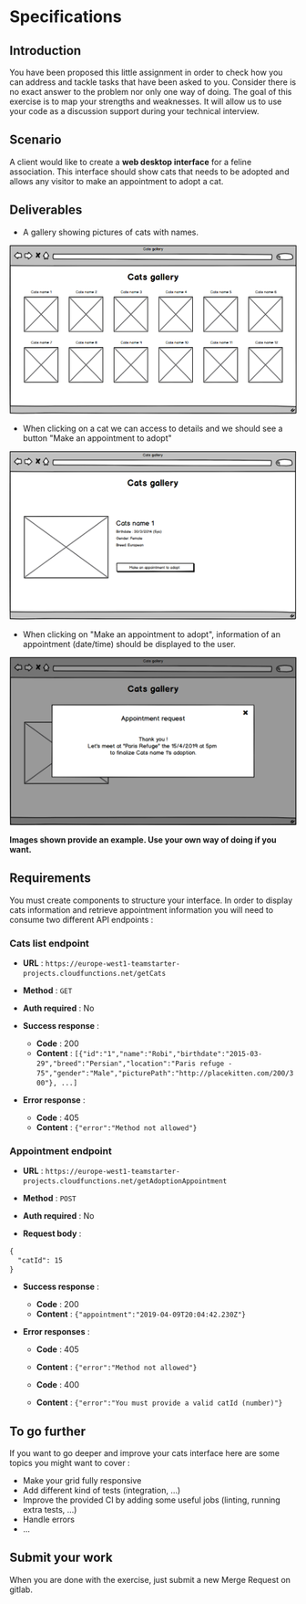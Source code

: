 # Specifications

## Introduction

You have been proposed this little assignment in order to check how you can address and tackle tasks that have been asked to you. Consider there is no exact answer to the problem nor only one way of doing. The goal of this exercise is to map your strengths and weaknesses. It will allow us to use your code as a discussion support during your technical interview.

## Scenario

A client would like to create a **web desktop interface** for a feline association. This interface should show cats that needs to be adopted and allows any visitor to make an appointment to adopt a cat.

## Deliverables

- A gallery showing pictures of cats with names.

![Step 1](./step1.png "Cats gallery")

- When clicking on a cat we can access to details and we should see a button "Make an appointment to adopt"

![Step 2](./step2.png "Cat details")

- When clicking on "Make an appointment to adopt", information of an appointment (date/time) should be displayed to the user.

![Step 3](./step3.png "Appointment confirmation")

**Images shown provide an example. Use your own way of doing if you want.**

## Requirements

You must create components to structure your interface. In order to display cats information and retrieve appointment information you will need to consume two different API endpoints :

### Cats list endpoint

- **URL** : `https://europe-west1-teamstarter-projects.cloudfunctions.net/getCats`

- **Method** : `GET`

- **Auth required** : No

- **Success response** :

  - **Code** : 200
  - **Content** : `[{"id":"1","name":"Robi","birthdate":"2015-03-29","breed":"Persian","location":"Paris refuge - 75","gender":"Male","picturePath":"http://placekitten.com/200/300"}, ...]`

- **Error response** :
  - **Code** : 405
  - **Content** : `{"error":"Method not allowed"}`

### Appointment endpoint

- **URL** : `https://europe-west1-teamstarter-projects.cloudfunctions.net/getAdoptionAppointment`

- **Method** : `POST`

- **Auth required** : No

- **Request body** :

```
{
  "catId": 15
}
```

- **Success response** :

  - **Code** : 200
  - **Content** : `{"appointment":"2019-04-09T20:04:42.230Z"}`

- **Error responses** :

  - **Code** : 405
  - **Content** : `{"error":"Method not allowed"}`

  - **Code** : 400
  - **Content** : `{"error":"You must provide a valid catId (number)"}`

## To go further

If you want to go deeper and improve your cats interface here are some topics you might want to cover :

- Make your grid fully responsive
- Add different kind of tests (integration, ...)
- Improve the provided CI by adding some useful jobs (linting, running extra tests, ...)
- Handle errors
- ...

## Submit your work

When you are done with the exercise, just submit a new Merge Request on gitlab.
